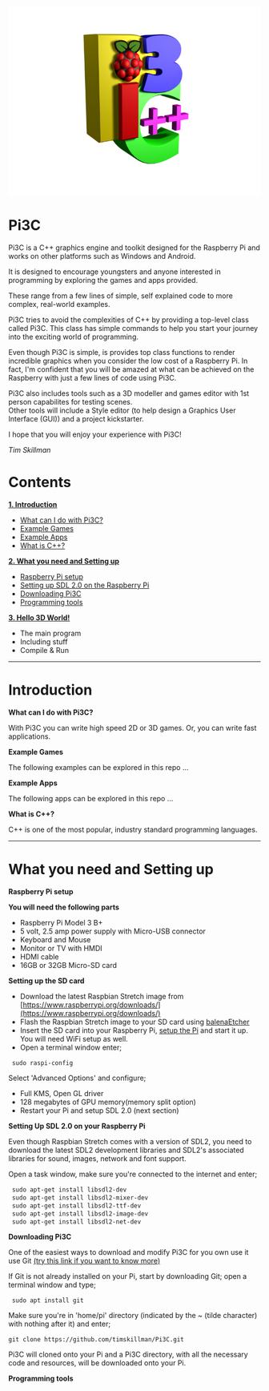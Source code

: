![alt text](https://github.com/timskillman/Pi3C/blob/master/Resources/images/Pi3Clogo.png "Pi3C Logo")


# Pi3C

Pi3C is a C++ graphics engine and toolkit designed for the Raspberry Pi and works on other platforms such as Windows and Android.

It is designed to encourage youngsters and anyone interested in programming by exploring the games and apps provided.

These range from a few lines of simple, self explained code to more complex, real-world examples.

Pi3C tries to avoid the complexities of C++ by providing a top-level class called Pi3C. This class has simple commands to help you start your journey into the exciting world of programming.

Even though Pi3C is simple, is provides top class functions to render incredible graphics when you consider the low cost of a Raspberry Pi.
In fact, I'm confident that you will be amazed at what can be achieved on the Raspberry with just a few lines of code using Pi3C.

Pi3C also includes tools such as a 3D modeller and games editor with 1st person capabilites for testing scenes.  
Other tools will include a Style editor (to help design a Graphics User Interface (GUI)) and a project kickstarter.

I hope that you will enjoy your experience with Pi3C!

*Tim Skillman*


# Contents

[**1. Introduction**](#introduction)

  - [What can I do with Pi3C?](#introduction)
  - [Example Games](#whatcanido)
  - [Example Apps](#examplegames)
  - [What is C++?](#exampleapps)

[**2. What you need and Setting up**](#whatyouneed)

  - [Raspberry Pi setup](#pisetup)
  - [Setting up SDL 2.0 on the Raspberry Pi](#settingup)
  - [Downloading Pi3C](#downloadpi3c)
  - [Programming tools](#progtools)
  
[**3. Hello 3D World!**](#helloworld)

  - The main program
  - Including stuff
  - Compile & Run


----------------------------------------------

<a name="introduction"></a>
# Introduction

<a name="whatcanido">**What can I do with Pi3C?**</a>

With Pi3C you can write high speed 2D or 3D games.
Or, you can write fast applications.

<a name="examplegames">**Example Games**</a>

The following examples can be explored in this repo ...

<a name="exampleapps">**Example Apps**</a>

The following apps can be explored in this repo ...

<a name="whatisc++">**What is C++?**</a>

C++ is one of the most popular, industry standard programming languages.

----------------------------------------------

<a name="whatyouneed"></a>
# What you need and Setting up

<a name="pisetup">**Raspberry Pi setup**</a>

**You will need the following parts**

 - Raspberry Pi Model 3 B+
 - 5 volt, 2.5 amp power supply with Micro-USB connector
 - Keyboard and Mouse
 - Monitor or TV with HMDI
 - HDMI cable
 - 16GB or 32GB Micro-SD card

**Setting up the SD card**

 - Download the latest Raspbian Stretch image from [https://www.raspberrypi.org/downloads/](https://www.raspberrypi.org/downloads/)
 - Flash the Raspbian Stretch image to your SD card using [balenaEtcher](https://www.balena.io/etcher/)
 - Insert the SD card into your Raspberry Pi, [setup the Pi](https://projects.raspberrypi.org/en/projects/raspberry-pi-setting-up) and start it up.  You will need WiFi setup as well.
 - Open a terminal window enter;
 
 ~~~~
  sudo raspi-config
 ~~~~
 
 Select 'Advanced Options' and configure;
 
  - Full KMS, Open GL driver
  - 128 megabytes of GPU memory(memory split option)
  - Restart your Pi and setup SDL 2.0 (next section)
  
<a name="settingup">**Setting Up SDL 2.0 on your Raspberry Pi**</a>

Even though Raspbian Stretch comes with a version of SDL2, you need to download the latest SDL2 development libraries and SDL2's associated libraries for sound, images, network and font support.

Open a task window, make sure you're connected to the internet and enter;

~~~~
 sudo apt-get install libsdl2-dev
 sudo apt-get install libsdl2-mixer-dev
 sudo apt-get install libsdl2-ttf-dev
 sudo apt-get install libsdl2-image-dev
 sudo apt-get install libsdl2-net-dev
~~~~


<a name="downloadpi3c">**Downloading Pi3C**</a>

One of the easiest ways to download and modify Pi3C for you own use it use Git [(try this link if you want to know more)](https://projects.raspberrypi.org/en/projects/getting-started-with-git)

If Git is not already installed on your Pi, start by downloading Git; open a terminal window and type;

~~~~
 sudo apt install git
~~~~

Make sure you're in 'home/pi' directory (indicated by the ~ (tilde character) with nothing after it) and enter;

~~~~
git clone https://github.com/timskillman/Pi3C.git
~~~~

Pi3C will cloned onto your Pi and a Pi3C directory, with all the necessary code and resources, will be downloaded onto your Pi.

<a name="progtools">**Programming tools**</a>

